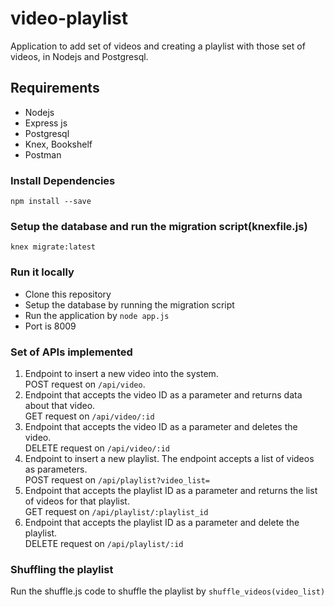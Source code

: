 # video-playlist
Application to add set of videos and creating a playlist with those set of videos, in Nodejs and Postgresql.

## Requirements
- Nodejs
- Express js
- Postgresql
- Knex, Bookshelf
- Postman

### Install Dependencies
`npm install --save`

### Setup the database and run the migration script(knexfile.js)
`knex migrate:latest`

### Run it locally
- Clone this repository
- Setup the database by running the migration script
- Run the application by `node app.js`
- Port is 8009

### Set of APIs implemented
  1. Endpoint to insert a new video into the system.  
  POST request on `/api/video`. 
  2. Endpoint that accepts the video ID as a parameter and returns data about that video.  
  GET request on `/api/video/:id` 
  3. Endpoint that accepts the video ID as a parameter and deletes the video.  
  DELETE request on `/api/video/:id` 
  4. Endpoint to insert a new playlist. The endpoint accepts a list of videos as parameters.  
  POST request on `/api/playlist?video_list=` 
  5. Endpoint that accepts the playlist ID as a parameter and returns the list of videos for that playlist.  
  GET request on `/api/playlist/:playlist_id` 
  6. Endpoint that accepts the playlist ID as a parameter and delete the playlist.  
  DELETE request on `/api/playlist/:id` 

### Shuffling the playlist
Run the shuffle.js code to shuffle the playlist by `shuffle_videos(video_list)`










